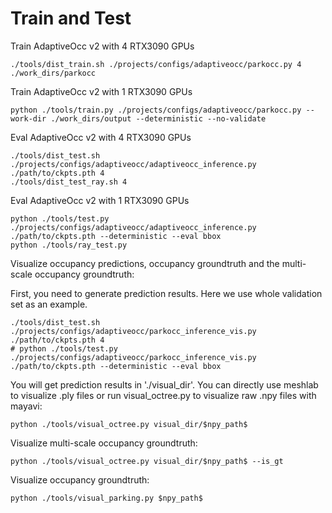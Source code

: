 # Train and Test

Train AdaptiveOcc v2 with 4 RTX3090 GPUs 
```
./tools/dist_train.sh ./projects/configs/adaptiveocc/parkocc.py 4  ./work_dirs/parkocc
```

Train AdaptiveOcc v2 with 1 RTX3090 GPUs 
```
python ./tools/train.py ./projects/configs/adaptiveocc/parkocc.py --work-dir ./work_dirs/output --deterministic --no-validate
```

Eval AdaptiveOcc v2 with 4 RTX3090 GPUs
```
./tools/dist_test.sh ./projects/configs/adaptiveocc/adaptiveocc_inference.py ./path/to/ckpts.pth 4
./tools/dist_test_ray.sh 4
```

Eval AdaptiveOcc v2 with 1 RTX3090 GPUs
```
python ./tools/test.py ./projects/configs/adaptiveocc/adaptiveocc_inference.py ./path/to/ckpts.pth --deterministic --eval bbox
python ./tools/ray_test.py
```

Visualize occupancy predictions, occupancy groundtruth and the multi-scale occupancy groundtruth:

First, you need to generate prediction results. Here we use whole validation set as an example.
```
./tools/dist_test.sh ./projects/configs/adaptiveocc/parkocc_inference_vis.py ./path/to/ckpts.pth 4
# python ./tools/test.py ./projects/configs/adaptiveocc/parkocc_inference_vis.py ./path/to/ckpts.pth --deterministic --eval bbox
```
You will get prediction results in './visual_dir'. You can directly use meshlab to visualize .ply files or run visual_octree.py to visualize raw .npy files with mayavi:
```
python ./tools/visual_octree.py visual_dir/$npy_path$
```

Visualize multi-scale occupancy groundtruth:
```
python ./tools/visual_octree.py visual_dir/$npy_path$ --is_gt
```

Visualize occupancy groundtruth:
```
python ./tools/visual_parking.py $npy_path$
```